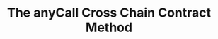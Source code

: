 ---
id: anyCall
title: The anyCall Cross Chain Contract Method
description: The anyCall cross chain contract method
sidebar_label: The anyCall Cross Chain Contract
---